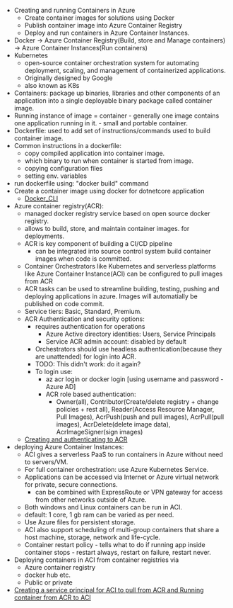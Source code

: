 - Creating and running Containers in Azure
    - Create container images for solutions using Docker
    - Publish container image into Azure Container Registry
    - Deploy and run containers in Azure Container Instances.
- Docker -> Azure Container Registry(Build, store and Manage containers) -> Azure Container Instances(Run containers)
- Kubernetes
  - open-source container orchestration system for automating deployment, scaling, and management of containerized applications.
  - Originally designed by Google
  - also known as K8s
- Containers: package up binaries, libraries and other components of an application into a single deployable binary package called container image.
- Running instance of image = container - generally one image contains one application running in it. - small and portable container.
- Dockerfile: used to add set of instructions/commands used to build container image.
- Common instructions in a dockerfile:
  - copy compiled application into container image.
  - which binary to run when container is started from image.
  - copying configuration files
  - setting env. variables
- run dockerfile using: "docker build" command
- Create a container image using docker for dotnetcore application
  - [Docker_CLI](docker.sh)
- Azure container registry(ACR):
  - managed docker registry service based on open source docker registry.
  - allows to build, store, and maintain container images. for deployments.
  - ACR is key component of building a CI/CD pipeline
    - can be integrated into source control system build container images when code is committed.
  - Container Orchestrators like Kubernetes and serverless platforms like Azure Container Instance(ACI) can be configured to pull images from ACR
  - ACR tasks can be used to streamline building, testing, pushing and deploying applications in azure. Images will automatially be published on code commit.
  - Service tiers: Basic, Standard, Premium.
  - ACR Authentication and security options:
    - requires authentication for operations
      - Azure Active directory identities: Users, Service Principals
      - Service ACR admin account: disabled by default
    - Orchestrators should use headless authentication(because they are unattended) for login into ACR.
    - TODO: This didn't work: do it again?
    - To login use:
      - az acr login or docker login [using username and password - Azure AD]
      - ACR role based authentication:
        - Owner(all), Contributor(Create/delete registry + change policies + rest all), Reader(Access Resource Manager, Pull Images), AcrPush(push and pull images), AcrPull(pull images), AcrDelete(delete image data), AcrImageSigner(sign images)
  - [Creating and authenticating to ACR](acr.sh)
- deploying Azure Container Instances:
  - ACI gives a serverless PaaS to run containers in Azure without need to servers/VM.
  - For full container orchestration: use Azure Kubernetes Service.
  - Applications can be accessed via Internet or Azure virtual network for private, secure connections.
    - can be combined with ExpressRoute or VPN gateway for access from other networks outside of Azure.
  - Both windows and Linux containers can be run in ACI.
  - default: 1 core, 1 gb ram can be varied as per need.
  - Use Azure files for persistent storage.
  - ACI also support scheduling of multi-group containers that share a host machine, storage, network and life-cycle.
  - Container restart policy - tells what to do if running app inside container stops - restart always, restart on failure, restart never.
- Deploying containers in ACI from container registries via
  - Azure container registry
  - docker hub etc.
  - Public or private
- [Creating a service principal for ACI to pull from ACR and Running container from ACR to ACI](aci.sh)
